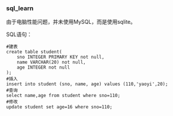 ### sql_learn

由于电脑性能问题，并未使用MySQL，而是使用sqlite。



SQL语句：

```sqlite
#建表
create table student(
    sno INTEGER PRIMARY KEY not null,
    name VARCHAR(20) not null,
    age INTEGER not null
);
#插入
insert into student (sno, name, age) values (110,'yaoyi',20);
#查询
select name,age from student where sno=110;
#修改
update student set age=16 where sno=110;
```

